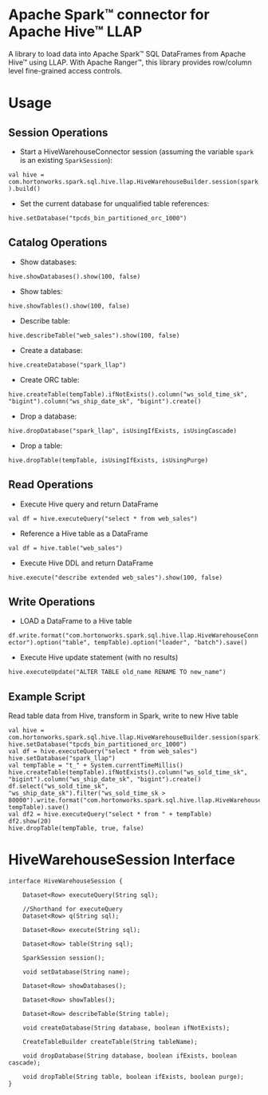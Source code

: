 # Apache Spark&trade; connector for Apache Hive&trade; LLAP

A library to load data into Apache Spark&trade; SQL DataFrames from
Apache Hive&trade; using LLAP. With Apache Ranger&trade;,
this library provides row/column level fine-grained access controls.

Usage
=====

Session Operations
------------------

* Start a HiveWarehouseConnector session (assuming the variable `spark` is an existing `SparkSession`):

`val hive = com.hortonworks.spark.sql.hive.llap.HiveWarehouseBuilder.session(spark).build()`

* Set the current database for unqualified table references:

`hive.setDatabase("tpcds_bin_partitioned_orc_1000")`

Catalog Operations
------------------

* Show databases:

`hive.showDatabases().show(100, false)`

* Show tables:

`hive.showTables().show(100, false)`

* Describe table:

`hive.describeTable("web_sales").show(100, false)`

* Create a database:

`hive.createDatabase("spark_llap")`

* Create ORC table:

`hive.createTable(tempTable).ifNotExists().column("ws_sold_time_sk", "bigint").column("ws_ship_date_sk", "bigint").create()`

* Drop a database:

`hive.dropDatabase("spark_llap", isUsingIfExists, isUsingCascade)`

* Drop a table:

`hive.dropTable(tempTable, isUsingIfExists, isUsingPurge)`

Read Operations
---------------

* Execute Hive query and return DataFrame

`val df = hive.executeQuery("select * from web_sales")`

* Reference a Hive table as a DataFrame

`val df = hive.table("web_sales")`

* Execute Hive DDL and return DataFrame 

`hive.execute("describe extended web_sales").show(100, false)`

Write Operations
----------------

* LOAD a DataFrame to a Hive table

`df.write.format("com.hortonworks.spark.sql.hive.llap.HiveWarehouseConnector").option("table", tempTable).option("loader", "batch").save()`

* Execute Hive update statement (with no results)

`hive.executeUpdate("ALTER TABLE old_name RENAME TO new_name")`

Example Script
--------------
Read table data from Hive, transform in Spark, write to new Hive table
 
	val hive = com.hortonworks.spark.sql.hive.llap.HiveWarehouseBuilder.session(spark).build()
	hive.setDatabase("tpcds_bin_partitioned_orc_1000")
	val df = hive.executeQuery("select * from web_sales")
	hive.setDatabase("spark_llap")
	val tempTable = "t_" + System.currentTimeMillis()
	hive.createTable(tempTable).ifNotExists().column("ws_sold_time_sk", "bigint").column("ws_ship_date_sk", "bigint").create()
	df.select("ws_sold_time_sk", "ws_ship_date_sk").filter("ws_sold_time_sk > 80000").write.format("com.hortonworks.spark.sql.hive.llap.HiveWarehouseConnector").option("table", tempTable).save()
	val df2 = hive.executeQuery("select * from " + tempTable)
	df2.show(20)
	hive.dropTable(tempTable, true, false)

HiveWarehouseSession Interface
==============================

	interface HiveWarehouseSession {
	
	    Dataset<Row> executeQuery(String sql);

	    //Shorthand for executeQuery 
	    Dataset<Row> q(String sql);

	    Dataset<Row> execute(String sql);

	    Dataset<Row> table(String sql);

	    SparkSession session();

	    void setDatabase(String name);

	    Dataset<Row> showDatabases();

	    Dataset<Row> showTables();

	    Dataset<Row> describeTable(String table);

	    void createDatabase(String database, boolean ifNotExists);

	    CreateTableBuilder createTable(String tableName);

	    void dropDatabase(String database, boolean ifExists, boolean cascade);

	    void dropTable(String table, boolean ifExists, boolean purge);
	}

